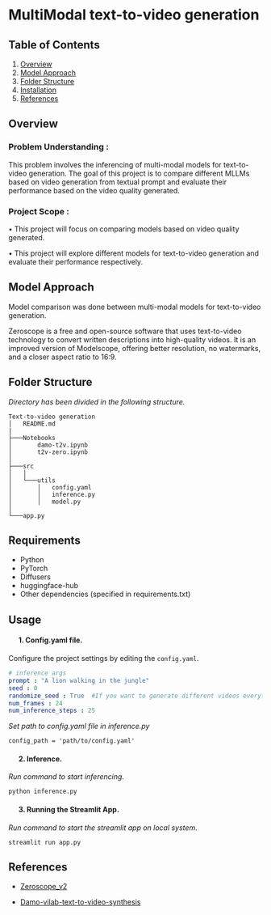 # MultiModal text-to-video generation

## Table of Contents

1. [Overview](#overview)
2. [Model Approach](#model-approach)
3. [Folder Structure](#folder-structure)
4. [Installation](#installation)
5. [References](#references)

## Overview

### Problem Understanding :
This problem involves the inferencing of multi-modal models for text-to-video generation. The goal of this project is to compare different MLLMs based on video generation from textual prompt and evaluate their performance based on the video quality generated.

### Project Scope :
•	This project will focus on comparing models based on video quality generated.

•	This project will explore different models for text-to-video generation and evaluate their performance respectively.

## Model Approach

Model comparison was done between multi-modal models for text-to-video generation.

Zeroscope is a free and open-source software that uses text-to-video technology to convert written descriptions into high-quality videos. It is an improved version of Modelscope, offering better resolution, no watermarks, and a closer aspect ratio to 16:9.

## Folder Structure

_Directory has been divided in the following structure._

```
Text-to-video generation
│   README.md
|
├───Notebooks
│       damo-t2v.ipynb
│       t2v-zero.ipynb
│
├───src
│   │
│   └───utils
│       │   config.yaml
│       │   inference.py
│       │   model.py
│
└───app.py
```

## Requirements
- Python
- PyTorch
- Diffusers
- huggingface-hub
- Other dependencies (specified in requirements.txt)

## Usage

#### &nbsp;&nbsp;&nbsp;&nbsp;&nbsp;  1. Config.yaml file.

Configure the project settings by editing the `config.yaml`.

  ```yaml
  # inference args
  prompt : "A lion walking in the jungle"
  seed : 0
  randomize_seed : True  #If you want to generate different videos everytime for the same prompt, then keep this true, but if exactly same video is required to be generated everytime for the same prompt, then keep this false 
  num_frames : 24
  num_inference_steps : 25
```
_Set path to config.yaml file in inference.py_
```
config_path = 'path/to/config.yaml'
```

#### &nbsp;&nbsp;&nbsp;&nbsp;&nbsp;  2. Inference.

_Run command to start inferencing._
```Q
python inference.py
```

#### &nbsp;&nbsp;&nbsp;&nbsp;&nbsp;  3. Running the Streamlit App.

_Run command to start the streamlit app on local system._

```
streamlit run app.py
```

## References

- [Zeroscope_v2](https://huggingface.co/cerspense/zeroscope_v2_576w)

- [Damo-vilab-text-to-video-synthesis](https://huggingface.co/ali-vilab/modelscope-damo-text-to-video-synthesis)






